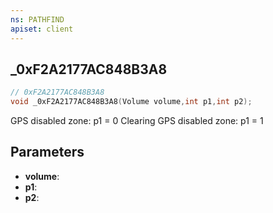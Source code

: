 ```yaml
---
ns: PATHFIND
apiset: client
---
```

## _0xF2A2177AC848B3A8

```c
// 0xF2A2177AC848B3A8
void _0xF2A2177AC848B3A8(Volume volume,int p1,int p2);
```

GPS disabled zone: p1 = 0
Clearing GPS disabled zone: p1 = 1

## Parameters
* **volume**:
* **p1**:
* **p2**: